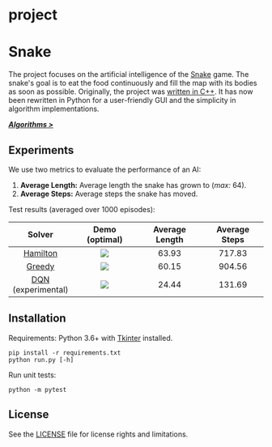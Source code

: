# project

# Snake

The project focuses on the artificial intelligence of the [Snake][snake-wiki] game. The snake's goal is to eat the food continuously and fill the map with its bodies as soon as possible. Originally, the project was [written in C++][snake-cpp]. It has now been rewritten in Python for a user-friendly GUI and the simplicity in algorithm implementations.

***[Algorithms >][doc-algorithms]***

## Experiments

We use two metrics to evaluate the performance of an AI:

1. **Average Length:** Average length the snake has grown to (*max:* 64).
2. **Average Steps:** Average steps the snake has moved.

Test results (averaged over 1000 episodes):

| Solver | Demo (optimal) | Average Length | Average Steps |
| :----: | :------------: | :------------: | :-----------: |
|[Hamilton][doc-hamilton]|![][demo-hamilton]|63.93|717.83|
|[Greedy][doc-greedy]|![][demo-greedy]|60.15|904.56|
|[DQN][doc-dqn]<br>(experimental)|![][demo-dqn]|24.44|131.69|

## Installation

Requirements: Python 3.6+ with [Tkinter][doc-tkinter] installed.

```
pip install -r requirements.txt
python run.py [-h]
```

Run unit tests:

```
python -m pytest
```

## License

See the [LICENSE](./LICENSE) file for license rights and limitations.


[snake-wiki]: https://en.wikipedia.org/wiki/Snake_(video_game)
[snake-cpp]: https://github.com/chuyangliu/snake/tree/7227f5e0f3185b07e9e3de1ac5c19a17b9de3e3c

[doc-tkinter]: https://docs.python.org/3/library/tkinter.html
[doc-algorithms]: ./docs/algorithms.md
[doc-greedy]: ./docs/algorithms.md#greedy-solver
[doc-hamilton]: ./docs/algorithms.md#hamilton-solver
[doc-dqn]: ./docs/algorithms.md#dqn-solver

[demo-hamilton]: ./docs/images/solver_hamilton.gif
[demo-greedy]: ./docs/images/solver_greedy.gif
[demo-dqn]: ./docs/images/solver_dqn.gif

